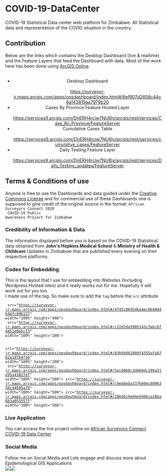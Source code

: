 # COVID-19-DataCenter
COVID-19 Statistical Data center web platform for Zimbabwe. All Statistical data and representation of the COVID situation in the country. 

## Contribution
Below are the links which contains the Desktop Dashboard (live & realtime) and the Feature Layers that feed the Dashboard with data. Most of the work here has been done using <a href="https://arcgis.com/">ArcGIS Online</a>. 
<br><br>
<ul class="list-group list-group-horizontal" style="text-align:center;">
											<!--tips: use .list-group-horizontal-{sm|md|lg|xl} responsive variant to make a list group horizontal starting at that breakpoint’s min-width-->
											<li class="list-group-item ">Desktop Dashboard<br><br>
											<a href="https://surveyor-jr.maps.arcgis.com/apps/opsdashboard/index.html#/8ef907d2658c44c6a143819aa7979b20">https://surveyor-jr.maps.arcgis.com/apps/opsdashboard/index.html#/8ef907d2658c44c6a143819aa7979b20</a>
										</li>
											<li class="list-group-item">Cases By Province Feature Hosted Layer<br><br>
											<a href="https://services9.arcgis.com/DnERH4rcjw7NU6lv/arcgis/rest/services/Case_By_Province/FeatureServer">https://services9.arcgis.com/DnERH4rcjw7NU6lv/arcgis/rest/services/Case_By_Province/FeatureServer</a>
										</li>
											<li class="list-group-item">Cumulative Cases Table<br><br>
											<a href="https://services9.arcgis.com/DnERH4rcjw7NU6lv/arcgis/rest/services/cumulative_cases/FeatureServer">https://services9.arcgis.com/DnERH4rcjw7NU6lv/arcgis/rest/services/cumulative_cases/FeatureServer</a>
										</li>
											<li class="list-group-item">Daily Testing Feature Layer<br><br>
											<a href="https://services9.arcgis.com/DnERH4rcjw7NU6lv/arcgis/rest/services/Daily_Testing_updates/FeatureServer">https://services9.arcgis.com/DnERH4rcjw7NU6lv/arcgis/rest/services/Daily_Testing_updates/FeatureServer</a>
										</li>
</ul> 

## Terms & Conditions of use
Anyone is free to use the Dashboards and data guided under the <a href="LICENSE">Creative Commons License</a> and for commercial use of these Dashboards one is supposed to give credit of the original source in the format:
<code>African Surveyors Connect 2020<br> COVID-19 Public Awareness Project for Zimbabwe</code>

### Credibility of Information & Data
The information displayed before you is based on the COVID-19 Statistical data obtained from <strong>John's Hopkins Medical School</strong> & <strong>Ministry of Health & Childcare</strong> Updates in Zimbabwe that are published every evening on their respective platforms. 


### Codes for Embedding
This is the layout that I use for embedding into Websites (Including Wordpress Hosted sites) and it really works out for me. Hopefully it will work out for you too.
<br>
I made use of the <code><embed></code> tag. So make sure to add the <code>tag</code> before the <code>src</code> attribute

<code> src="https://surveyor-jr.maps.arcgis.com/apps/opsdashboard/index.html#/4745c06d54ba4ec0b40d4644fc896127" width="100%" height="400"><br>
		src="https://surveyor-jr.maps.arcgis.com/apps/opsdashboard/index.html#/c22d2da5905143c3abcbf4451e8ebc13" width="100%" height="200"><br>		
	   src="https://surveyor-jr.maps.arcgis.com/apps/opsdashboard/index.html#/83b9ddb28b9f4355afab7b2a187b4f16" width="100%" height="200"><br>
		 src="https://surveyor-jr.maps.arcgis.com/apps/opsdashboard/index.html#/5ecd4b8c3d464dc299a31e95a43027ef" width="100%" height="500">
	src="https://surveyor-jr.maps.arcgis.com/apps/opsdashboard/index.html#/c9eb8eba3376404c8096356cd4595a79" width="100%" height="500">
		 src="https://surveyor-jr.maps.arcgis.com/apps/opsdashboard/index.html#/286d619e84e948b1a28ba6b3a055557f" width="100%" height="500">
</code>

### Live Application
You can access the live project online on <a href="http://covid19.africansurveyors.net/">African Surveyors Connect COVID-19 Data Center</a>

### Social Media
Follow me on Social Media and Lets engage and discuss more about Epidemological GIS Applications
<br>
<a href="https://facebook.com/kumbiraimatingo"><img src="https://findicons.com/files/icons/2425/firecracker/36/facebook.png"></a><a href="https://twitter.com/surveyor_jr"><img src="https://findicons.com/files/icons/2192/flavour_extended/48/twitter_standing.png"></a>
